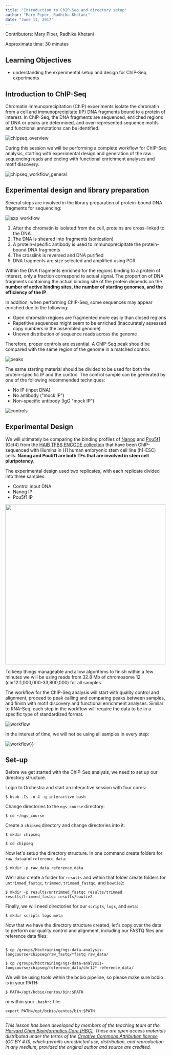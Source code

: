 ```yaml
---
title: "Introduction to ChIP-Seq and directory setup"
author: "Mary Piper, Radhika Khetani"
date: "June 11, 2017"
---
```


Contributors: Mary Piper, Radhika Khetani

Approximate time: 30 minutes

## Learning Objectives

* understanding the experimental setup and design for ChIP-Seq experiments

## Introduction to ChIP-Seq
Chromatin immunoprecipitation (ChIP) experiments isolate the chromatin from a cell and immunoprecipitate (IP) DNA fragments bound to a protein of interest. In ChIP-Seq, the DNA fragments are sequenced, enriched regions of DNA or peaks are determined, and over-represented sequence motifs and functional annotations can be identified. 

![chipseq_overview](../img/chipseq_overall.png)

During this session we will be performing a complete workflow for ChIP-Seq analysis, starting with experimental design and generation of the raw sequencing reads and ending with functional enrichment analyses and motif discovery.

![chipseq_workflow_general](../img/chipseq_workflow_general.png)

## Experimental design and library preparation

Several steps are involved in the library preparation of protein-bound DNA fragments for sequencing: 

![exp_workflow](../img/chipseq_experimental_workflow.png)

1. After the chromatin is isolated from the cell, proteins are cross-linked to the DNA
2. The DNA is sheared into fragments (sonication)
3. A protein-specific antibody is used to immunoprecipitate the protein-bound DNA fragments
4. The crosslink is reversed and DNA purified
5. DNA fragments are size selected and amplified using PCR


Within the DNA fragments enriched for the regions binding to a protein of interest, only a fraction correspond to actual signal. The proportion of DNA fragments containing the actual binding site of the protein depends on the **number of active binding sites, the number of starting genomes, and the efficiency of the IP**. 

In addition, when performing ChIP-Seq, some sequences may appear enriched due to the following:

- Open chromatin regions are fragmented more easily than closed regions
- Repetitive sequences might seem to be enriched (inaccurately assessed copy numbers in the assembled genome)
- Uneven distribution of sequence reads across the genome

Therefore, proper controls are essential. A ChIP-Seq peak should be compared with the same region of the genome in a matched control.

![peaks](../img/chipseq_exp_peaks.png)

The same starting material should be divided to be used for both the protein-specific IP and the control. The control sample can be generated by one of the following recommended techniques: 

- No IP (input DNA) 
- No antibody ("mock IP")
- Non-specific antibody (IgG "mock IP")

![controls](../img/chipseq_exp_controls.png)

## Experimental Design

We will ultimately be comparing the binding profiles of [Nanog](www.nature.com/stemcells/2009/0909/090910/full/stemcells.2009.118.html) and [Pou5f1](www.nature.com/cr/journal/v12/n5/full/7290134a.html) (Oct4) from the [HAIB TFBS ENCODE collection](http://hgdownload.cse.ucsc.edu/goldenpath/hg19/encodeDCC/wgEncodeHaibTfbs/) that have been ChIP-sequenced with Illumina in H1 human embryonic stem cell line (h1-ESC) cells. **Nanog and Pou5f1 are both TFs that are involved in stem cell pluripotency.**

The experimental design used two replicates, with each replicate divided into three samples:

- Control input DNA
- Nanog IP
- Pou5f1 IP

<img src="../img/chipseq_exp_design.png" width=500>

To keep things manageable and allow algorithms to finish within a few minutes we will be using reads from 32.8 Mb of chromosome 12 (chr12:1,000,000-33,800,000) for all samples. 

The workflow for the ChIP-Seq analysis will start with quality control and alignment, proceed to peak calling and comparing peaks between samples, and finish with motif discovery and functional enrichment analyses. Similar to RNA-Seq, each step in the workflow will require the data to be in a specific type of standardized format.

![workflow](../img/chip_workflow_combined.png)

In the interest of time, we will not be using all samples in every step:

![workflow](../img/chipseq_analysis_workflow_samples.png)}}

## Set-up

Before we get started with the ChIP-Seq analysis, we need to set up our directory structure.

Login to Orchestra and start an interactive session with four cores:

`$ bsub -Is -n 4 -q interactive bash`

Change directories to the `ngs_course` directory:

`$ cd ~/ngs_course`

Create a `chipseq` directory and change directories into it:

```
$ mkdir chipseq

$ cd chipseq
```

Now let's setup the directory structure. In one command create folders for `raw_data`and `reference_data`:

`$ mkdir -p raw_data reference_data`

We'll also create a folder for `results` and within that folder create folders for `untrimmed_fastqc`, `trimmed`, `trimmed_fastqc`, and `bowtie2`:

`$ mkdir -p results/untrimmed_fastqc results/trimmed results/trimmed_fastqc results/bowtie2`

Finally, we will need directories for our `scripts`, `logs`, and `meta`:

`$ mkdir scripts logs meta` 

Now that we have the directory structure created, let's copy over the data to perform our quality control and alignment, including our FASTQ files and reference data files:

```

$ cp /groups/hbctraining/ngs-data-analysis-longcourse/chipseq/raw_fastq/*fastq raw_data/

$ cp /groups/hbctraining/ngs-data-analysis-longcourse/chipseq/reference_data/chr12* reference_data/
```

We will be using tools within the bcbio pipeline, so please make sure bcbio is in your PATH:

```
$ PATH=/opt/bcbio/centos/bin:$PATH
```
or within your `.bashrc` file:

```
export PATH=/opt/bcbio/centos/bin:$PATH
```
***
*This lesson has been developed by members of the teaching team at the [Harvard Chan Bioinformatics Core (HBC)](http://bioinformatics.sph.harvard.edu/). These are open access materials distributed under the terms of the [Creative Commons Attribution license](https://creativecommons.org/licenses/by/4.0/) (CC BY 4.0), which permits unrestricted use, distribution, and reproduction in any medium, provided the original author and source are credited.*

